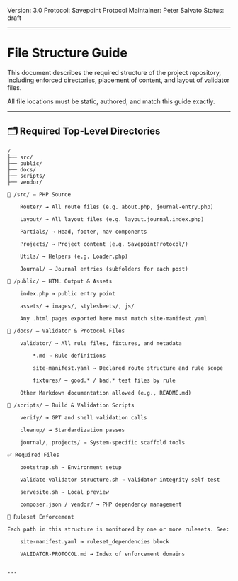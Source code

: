 Version: 3.0
Protocol: Savepoint Protocol
Maintainer: Peter Salvato
Status: draft

---

# File Structure Guide

This document describes the required structure of the project repository, including enforced directories, placement of content, and layout of validator files.

All file locations must be static, authored, and match this guide exactly.

---

## 🗂 Required Top-Level Directories

```plaintext
/
├── src/
├── public/
├── docs/
├── scripts/
├── vendor/

📁 /src/ — PHP Source

    Router/ → All route files (e.g. about.php, journal-entry.php)

    Layout/ → All layout files (e.g. layout.journal.index.php)

    Partials/ → Head, footer, nav components

    Projects/ → Project content (e.g. SavepointProtocol/)

    Utils/ → Helpers (e.g. Loader.php)

    Journal/ → Journal entries (subfolders for each post)

📁 /public/ — HTML Output & Assets

    index.php → public entry point

    assets/ → images/, stylesheets/, js/

    Any .html pages exported here must match site-manifest.yaml

📁 /docs/ — Validator & Protocol Files

    validator/ → All rule files, fixtures, and metadata

        *.md → Rule definitions

        site-manifest.yaml → Declared route structure and rule scope

        fixtures/ → good.* / bad.* test files by rule

    Other Markdown documentation allowed (e.g., README.md)

📁 /scripts/ — Build & Validation Scripts

    verify/ → GPT and shell validation calls

    cleanup/ → Standardization passes

    journal/, projects/ → System-specific scaffold tools

✅ Required Files

    bootstrap.sh → Environment setup

    validate-validator-structure.sh → Validator integrity self-test

    servesite.sh → Local preview

    composer.json / vendor/ → PHP dependency management

🔐 Ruleset Enforcement

Each path in this structure is monitored by one or more rulesets. See:

    site-manifest.yaml → ruleset_dependencies block

    VALIDATOR-PROTOCOL.md → Index of enforcement domains


---